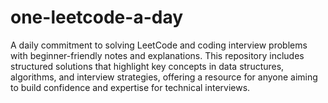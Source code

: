 # one-leetcode-a-day
A daily commitment to solving LeetCode and coding interview problems with beginner-friendly notes and explanations. This repository includes structured solutions that highlight key concepts in data structures, algorithms, and interview strategies, offering a resource for anyone aiming to build confidence and expertise for technical interviews.
